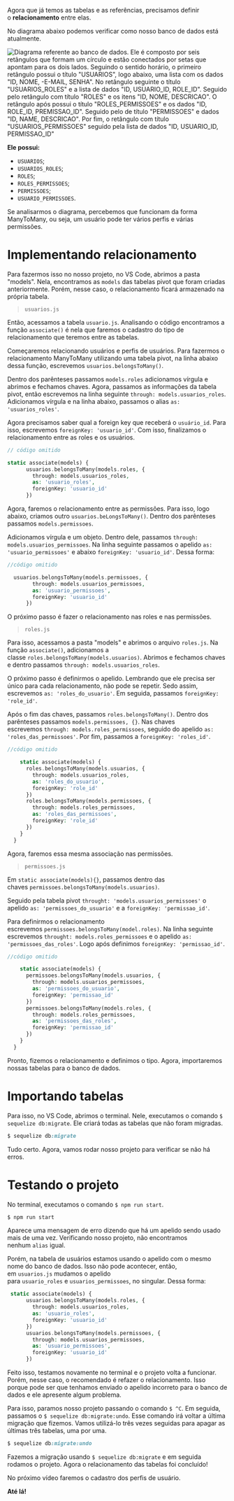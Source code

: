 Agora que já temos as tabelas e as referências, precisamos definir o **relacionamento** entre elas.

No diagrama abaixo podemos verificar como nosso banco de dados está atualmente.

![Diagrama referente ao banco de dados. Ele é composto por seis retângulos que formam um círculo e estão conectados por setas que apontam para os dois lados. Seguindo o sentido horário, o primeiro retângulo possui o título "USUARIOS", logo abaixo, uma lista com os dados "ID, NOME, -E-MAIL, SENHA". No retângulo seguinte o título "USUARIOS_ROLES" e a lista de dados "ID, USUARIO_ID, ROLE_ID". Seguido pelo retângulo com título "ROLES" e os itens "ID, NOME, DESCRICAO". O retângulo após possui o título "ROLES_PERMISSOES" e os dados "ID, ROLE_ID, PREMISSAO_ID". Seguido pelo de título "PERMISSOES" e dados "ID, NAME, DESCRICAO". Por fim, o retângulo com título "USUARIOS_PERMISSOES" seguido pela lista de dados "ID, USUARIO_ID, PERMISSAO_ID"](https://cdn1.gnarususercontent.com.br/1/1319051/2d1d3465-0e21-4ce7-8533-4841cf516c2a.png)

**Ele possui:**

- `USUARIOS`;
- `USUARIOS_ROLES`;
- `ROLES`;
- `ROLES_PERMISSOES`;
- `PERMISSOES`;
- `USUARIO_PERMISSOES`.

Se analisarmos o diagrama, percebemos que funcionam da forma ManyToMany, ou seja, um usuário pode ter vários perfis e várias permissões.

# Implementando relacionamento

Para fazermos isso no nosso projeto, no VS Code, abrimos a pasta "models". Nela, encontramos as `models` das tabelas pivot que foram criadas anteriormente. Porém, nesse caso, o relacionamento ficará armazenado na própria tabela.

> `usuarios.js`

Então, acessamos a tabela `usuario.js`. Analisando o código encontramos a função `associate()` é nela que faremos o cadastro do tipo de relacionamento que teremos entre as tabelas.

Começaremos relacionando usuários e perfis de usuários. Para fazermos o relacionamento ManyToMany utilizando uma tabela pivot, na linha abaixo dessa função, escrevemos `usuarios.belongsToMany()`.

Dentro dos parênteses passamos `models.roles` adicionamos vírgula e abrimos e fechamos chaves. Agora, passamos as informações da tabela pivot, então escrevemos na linha seguinte `through: models.usuarios_roles`. Adicionamos vírgula e na linha abaixo, passamos o alias `as: 'usuarios_roles'`.

Agora precisamos saber qual a foreign key que receberá o `usuário_id`. Para isso, escrevemos `foreignKey: 'usuario_id'`. Com isso, finalizamos o relacionamento entre as roles e os usuários.

```php
// código omitido

static associate(models) {
      usuarios.belongsToMany(models.roles, {
        through: models.usuarios_roles,
        as: 'usuario_roles',
        foreignKey: 'usuario_id'
      })
```

Agora, faremos o relacionamento entre as permissões. Para isso, logo abaixo, criamos outro `usuarios.beLongsToMany()`. Dentro dos parênteses passamos `models.permissoes`.

Adicionamos vírgula e um objeto. Dentro dele, passamos `through: models.usuarios_permissoes`. Na linha seguinte passamos o apelido `as: 'usuario_permissoes'` e abaixo `foreignKey: 'usuario_id'`. Dessa forma:

```php
//código omitido

  usuarios.belongsToMany(models.permissoes, {
        through: models.usuarios_permissoes,
        as: 'usuario_permissoes',
        foreignKey: 'usuario_id'
      })
```

O próximo passo é fazer o relacionamento nas roles e nas permissões.

> `roles.js`

Para isso, acessamos a pasta "models" e abrimos o arquivo `roles.js`. Na função `associate()`, adicionamos a classe `roles.belongsToMany(models.usuarios)`. Abrimos e fechamos chaves e dentro passamos `through: models.usuarios_roles`.

O próximo passo é definirmos o apelido. Lembrando que ele precisa ser único para cada relacionamento, não pode se repetir. Sedo assim, escrevemos `as: 'roles_do_usuario'`. Em seguida, passamos `foreignKey: 'role_id'`.

Após o fim das chaves, passamos `roles.belongsToMany()`. Dentro dos parênteses passamos `models.permissoes, {}`. Nas chaves escrevemos `through: models.roles_permissoes`, seguido do apelido `as: 'roles_das_permissoes'`. Por fim, passamos a `foreignKey: 'roles_id'`.

```php
//código omitido

    static associate(models) {
      roles.belongsToMany(models.usuarios, {
        through: models.usuarios_roles,
        as: 'roles_do_usuario',
        foreignKey: 'role_id'
      })
      roles.belongsToMany(models.permissoes, {
        through: models.roles_permissoes,
        as: 'roles_das_permissoes',
        foreignKey: 'role_id'
      })
    }
  }
```

Agora, faremos essa mesma associação nas permissões.

> `permissoes.js`

Em `static associate(models){}`, passamos dentro das chaves `permissoes.belongsToMany(models.usuarios)`.

Seguido pela tabela pivot `throught: 'models.usuarios_permissoes'` o apelido `as: 'permissoes_do_usuario'` e a `foreignKey: 'permissao_id'`.

Para definirmos o relacionamento escrevemos `permissoes.belongsToMany(model.roles)`. Na linha seguinte escrevemos `throught: models.roles_permissoes` e o apelido `as: 'permissoes_das_roles'`. Logo após definimos `foreignKey: 'permissao_id'`.

```php
//código omitido

    static associate(models) {
      permissoes.belongsToMany(models.usuarios, {
        through: models.usuarios_permissoes,
        as: 'permissoes_do_usuario',
        foreignKey: 'permissao_id'
      })
      permissoes.belongsToMany(models.roles, {
        through: models.roles_permissoes,
        as: 'permissoes_das_roles',
        foreignKey: 'permissao_id'
      })
    }
  }
```

Pronto, fizemos o relacionamento e definimos o tipo. Agora, importaremos nossas tabelas para o banco de dados.

# Importando tabelas

Para isso, no VS Code, abrimos o terminal. Nele, executamos o comando `$ sequelize db:migrate`. Ele criará todas as tabelas que não foram migradas.

```ruby
$ sequelize db:migrate
```

Tudo certo. Agora, vamos rodar nosso projeto para verificar se não há erros.

# Testando o projeto

No terminal, executamos o comando `$ npm run start`.

```ruby
$ npm run start
```

Aparece uma mensagem de erro dizendo que há um apelido sendo usado mais de uma vez. Verificando nosso projeto, não encontramos nenhum `alias` igual.

Porém, na tabela de usuários estamos usando o apelido com o mesmo nome do banco de dados. Isso não pode acontecer, então, em `usuarios.js` mudamos o apelido para `usuario_roles` e `usuarios_permissoes`, no singular. Dessa forma:

```php
 static associate(models) {
      usuarios.belongsToMany(models.roles, {
        through: models.usuarios_roles,
        as: 'usuario_roles',
        foreignKey: 'usuario_id'
      })
      usuarios.belongsToMany(models.permissoes, {
        through: models.usuarios_permissoes,
        as: 'usuario_permissoes',
        foreignKey: 'usuario_id'
      })
```

Feito isso, testamos novamente no terminal e o projeto volta a funcionar. Porém, nesse caso, o recomendado é refazer o relacionamento. Isso porque pode ser que tenhamos enviado o apelido incorreto para o banco de dados e ele apresente algum problema.

Para isso, paramos nosso projeto passando o comando `$ ^C`. Em seguida, passamos o `$ sequelize db:migrate:undo`. Esse comando irá voltar a última migração que fizemos. Vamos utilizá-lo três vezes seguidas para apagar as últimas três tabelas, uma por uma.

```ruby
$ sequelize db:migrate:undo
```

Fazemos a migração usando `$ sequelize db:migrate` e em seguida rodamos o projeto. Agora o relacionamento das tabelas foi concluído!

No próximo vídeo faremos o cadastro dos perfis de usuário.

**Até lá!**